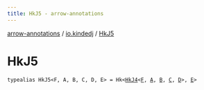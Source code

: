 ```yaml
---
title: HkJ5 - arrow-annotations
---
```


[arrow-annotations](../index.html) / [io.kindedj](index.html) / [HkJ5](./-hk-j5.html)

# HkJ5

`typealias HkJ5<F, A, B, C, D, E> = Hk<`[`HkJ4`](-hk-j4.html)`<`[`F`](-hk-j5.html#F)`, `[`A`](-hk-j5.html#A)`, `[`B`](-hk-j5.html#B)`, `[`C`](-hk-j5.html#C)`, `[`D`](-hk-j5.html#D)`>, `[`E`](-hk-j5.html#E)`>`